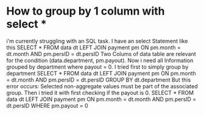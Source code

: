 
# How to group by 1 column with select *

i'm currently struggling with an SQL task.
I have an select Statement like this
SELECT * FROM data dt LEFT JOIN payment pm ON pm.month = dt.month AND pm.persID = dt.persID
Two Colums of data table are relevant for the condition (data.department, pm.payout).
Now i need all Information grouped by department where payout = 0.
I tried first to simply group by department
SELECT * FROM data dt LEFT JOIN payment pm ON pm.month = dt.month AND pm.persID = dt.persID GROUP BY dt.department
But this error occurs: Selected non-aggregate values must be part of the associated group.
Then i tried it with first checking if the payout is 0.
SELECT * FROM data dt LEFT JOIN payment pm ON pm.month = dt.month AND pm.persID = dt.persID WHERE pm.payout = 0

        